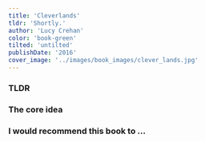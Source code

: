```yaml
---
title: 'Cleverlands'
tldr: 'Shortly.'
author: 'Lucy Crehan'
color: 'book-green'
tilted: 'untilted'
publishDate: '2016'
cover_image: '../images/book_images/clever_lands.jpg'
---
```


### TLDR
### The core idea
### I would recommend this book to ...
<!-- ###  Applications -->